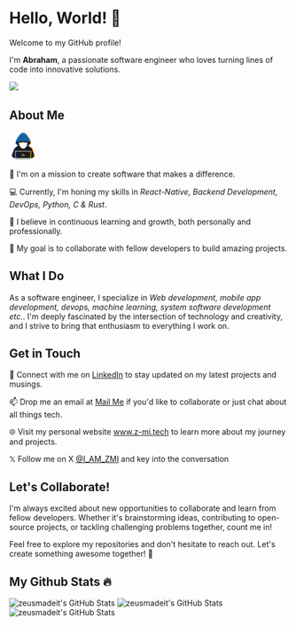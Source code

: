   <h1>Hello, World! 👋</h1>
  <p>Welcome to my GitHub profile!</p>
  <p>I'm <strong>Abraham</strong>, a passionate software engineer who loves turning lines of code into innovative solutions.</p>

  ![](https://img.freepik.com/premium-photo/3d-guy-sitting-laptop-generative-ai_384720-2624.jpg?w=826)
  
  <h2>About Me</h2> <picture><img src = "https://github.com/0xAbdulKhalid/0xAbdulKhalid/raw/main/assets/mdImages/about_me.gif" width = 50px></picture>
  <p>🚀 I'm on a mission to create software that makes a difference.</p>
  <p>💻 Currently, I'm honing my skills in <em>React-Native, Backend Development, DevOps, Python, C & Rust</em>.</p>
  <p>🌱 I believe in continuous learning and growth, both personally and professionally.</p>
  <p>🎯 My goal is to collaborate with fellow developers to build amazing projects.</p>

  <h2>What I Do</h2>
  <p>As a software engineer, I specialize in <em>Web development, mobile app development, devops, machine learning, system software development etc.</em>. 
    I'm deeply fascinated by the intersection of technology and creativity, and I strive to bring that enthusiasm to everything I work on.</p>

  <h2>Get in Touch</h2>
  <p>🔗 Connect with me on <a href="https://www.linkedin.com/in/abraham-paul-16317a235">LinkedIn</a> to stay updated on my latest projects and musings.</p>
  <p>📫 Drop me an email at <a href="mailto:codexapp44@gmail.com">Mail Me</a> if you'd like to collaborate or just chat about all things tech.</p>
  <p>🌐 Visit my personal website <a href="http://www.z-mi.tech">www.z-mi.tech</a> to learn more about my journey and projects.</p>
  <p>𝕏  Follow me on X <a href="https://twitter.com/i_am_zmi" target="blank">@I_AM_ZMI</a> and key into the conversation</p>

  <h2>Let's Collaborate!</h2>
  <p>I'm always excited about new opportunities to collaborate and learn from fellow developers. Whether it's brainstorming ideas, contributing to open-source projects, or tackling challenging problems together, count me in!</p>
  <p>Feel free to explore my repositories and don't hesitate to reach out. Let's create something awesome together! 🚀</p>

  <h2>My Github Stats 🔥</h2>
  <div style="display: 'flex', flex-direction: 'column'">
    <img src="https://github-readme-stats.vercel.app/api?username=zeusmadeit&theme=tokyonight&show_icons=true&hide_border=true&count_private=true" alt="zeusmadeit's GitHub Stats" />
    <img src="https://github-readme-stats.vercel.app/api/top-langs/?username=zeusmadeit&theme=tokyonight&show_icons=true&hide_border=true&layout=compact" alt="zeusmadeit's GitHub Stats" />
    <img src="https://github-readme-streak-stats.herokuapp.com/?user=zeusmadeit&theme=tokyonight&hide_border=true" alt="zeusmadeit's GitHub Stats" />
  </div>
  
